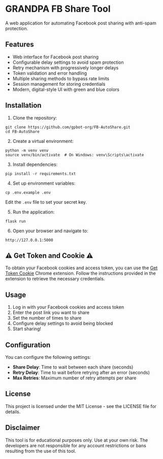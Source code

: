 # GRANDPA FB Share Tool

A web application for automating Facebook post sharing with anti-spam protection.

## Features

- Web interface for Facebook post sharing
- Configurable delay settings to avoid spam protection
- Retry mechanism with progressively longer delays
- Token validation and error handling
- Multiple sharing methods to bypass rate limits
- Session management for storing credentials
- Modern, digital-style UI with green and blue colors

## Installation

1. Clone the repository:
```
git clone https://github.com/gpbot-org/FB-AutoShare.git
cd FB-AutoShare
```

2. Create a virtual environment:
```
python -m venv venv
source venv/bin/activate  # On Windows: venv\Scripts\activate
```

3. Install dependencies:
```
pip install -r requirements.txt
```

4. Set up environment variables:
```
cp .env.example .env
```
Edit the `.env` file to set your secret key.

5. Run the application:
```
flask run
```

6. Open your browser and navigate to:
```
http://127.0.0.1:5000
```



## ⚠️ Get Token and Cookie ⚠️

To obtain your Facebook cookies and access token, you can use the [Get Token Cookie](https://chromewebstore.google.com/detail/get-token-cookie/naciaagbkifhpnoodlkhbejjldaiffcm) Chrome extension. Follow the instructions provided in the extension to retrieve the necessary credentials.


## Usage

1. Log in with your Facebook cookies and access token
2. Enter the post link you want to share
3. Set the number of times to share
4. Configure delay settings to avoid being blocked
5. Start sharing!

## Configuration

You can configure the following settings:

- **Share Delay**: Time to wait between each share (seconds)
- **Retry Delay**: Time to wait before retrying after an error (seconds)
- **Max Retries**: Maximum number of retry attempts per share

## License

This project is licensed under the MIT License - see the LICENSE file for details.

## Disclaimer

This tool is for educational purposes only. Use at your own risk. The developers are not responsible for any account restrictions or bans resulting from the use of this tool.
